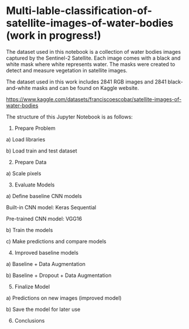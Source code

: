 # Multi-lable-classification-of-satellite-images-of-water-bodies (work in progress!)

The dataset used in this notebook is a collection of water bodies images captured by the Sentinel-2 Satellite. Each image comes with a 
black and white mask where white represents water. The masks were created to detect and measure vegetation in satellite images.

The dataset used in this work includes 2841 RGB images and 2841 black-and-white masks and can be found on Kaggle website.

https://www.kaggle.com/datasets/franciscoescobar/satellite-images-of-water-bodies

The structure of this Jupyter Notebook is as follows:

1. Prepare Problem

a) Load libraries

b) Load train and test dataset

2. Prepare Data

a) Scale pixels

3. Evaluate Models

a) Define baseline CNN models

Built-in CNN model: Keras Sequential

Pre-trained CNN model: VGG16

b) Train the models

c) Make predictions and compare models

4. Improved baseline models

a) Baseline + Data Augmentation

b) Baseline + Dropout + Data Augmentation

5. Finalize Model

a) Predictions on new images (improved model)

b) Save the model for later use

6. Conclusions

